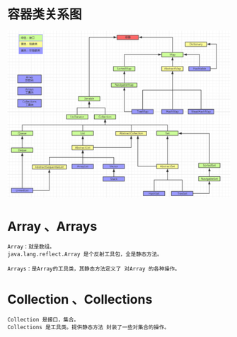 # 容器类关系图
![]( ../pics/201802061638_osChina_java容器.png)


# Array 、Arrays
```text
Array：就是数组。
java.lang.reflect.Array 是个反射工具包，全是静态方法。

Arrays：是Array的工具类，其静态方法定义了 对Array 的各种操作。
```


# Collection 、Collections
```text
Collection 是接口，集合。
Collections 是工具类。提供静态方法 封装了一些对集合的操作。
```

